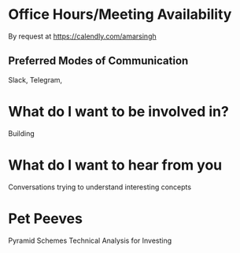 # Office Hours/Meeting Availability
By request at https://calendly.com/amarsingh
## Preferred Modes of Communication
Slack, Telegram, 
# What do I want to be involved in?
Building
# What do I want to hear from you
Conversations trying to understand interesting concepts
# Pet Peeves
Pyramid Schemes
Technical Analysis for Investing

